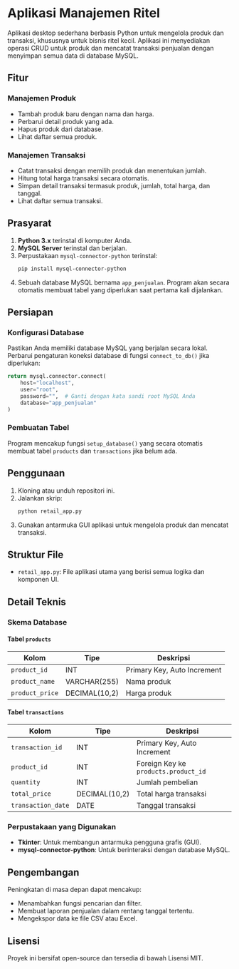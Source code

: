 # Aplikasi Manajemen Ritel

Aplikasi desktop sederhana berbasis Python untuk mengelola produk dan transaksi, khususnya untuk bisnis ritel kecil. Aplikasi ini menyediakan operasi CRUD untuk produk dan mencatat transaksi penjualan dengan menyimpan semua data di database MySQL.

## Fitur

### Manajemen Produk
- Tambah produk baru dengan nama dan harga.
- Perbarui detail produk yang ada.
- Hapus produk dari database.
- Lihat daftar semua produk.

### Manajemen Transaksi
- Catat transaksi dengan memilih produk dan menentukan jumlah.
- Hitung total harga transaksi secara otomatis.
- Simpan detail transaksi termasuk produk, jumlah, total harga, dan tanggal.
- Lihat daftar semua transaksi.

## Prasyarat

1. **Python 3.x** terinstal di komputer Anda.
2. **MySQL Server** terinstal dan berjalan.
3. Perpustakaan `mysql-connector-python` terinstal:
   ```bash
   pip install mysql-connector-python
   ```
4. Sebuah database MySQL bernama `app_penjualan`. Program akan secara otomatis membuat tabel yang diperlukan saat pertama kali dijalankan.

## Persiapan

### Konfigurasi Database
Pastikan Anda memiliki database MySQL yang berjalan secara lokal. Perbarui pengaturan koneksi database di fungsi `connect_to_db()` jika diperlukan:

```python
return mysql.connector.connect(
    host="localhost",
    user="root",
    password="",  # Ganti dengan kata sandi root MySQL Anda
    database="app_penjualan"
)
```

### Pembuatan Tabel
Program mencakup fungsi `setup_database()` yang secara otomatis membuat tabel `products` dan `transactions` jika belum ada.

## Penggunaan

1. Kloning atau unduh repositori ini.
2. Jalankan skrip:
   ```bash
   python retail_app.py
   ```
3. Gunakan antarmuka GUI aplikasi untuk mengelola produk dan mencatat transaksi.

## Struktur File

- `retail_app.py`: File aplikasi utama yang berisi semua logika dan komponen UI.

## Detail Teknis

### Skema Database

#### Tabel `products`
| Kolom          | Tipe          | Deskripsi                |
|----------------|---------------|--------------------------|
| `product_id`   | INT           | Primary Key, Auto Increment |
| `product_name` | VARCHAR(255)  | Nama produk             |
| `product_price`| DECIMAL(10,2) | Harga produk            |

#### Tabel `transactions`
| Kolom             | Tipe          | Deskripsi                          |
|--------------------|---------------|------------------------------------|
| `transaction_id`   | INT           | Primary Key, Auto Increment        |
| `product_id`       | INT           | Foreign Key ke `products.product_id` |
| `quantity`         | INT           | Jumlah pembelian                   |
| `total_price`      | DECIMAL(10,2) | Total harga transaksi              |
| `transaction_date` | DATE          | Tanggal transaksi                  |

### Perpustakaan yang Digunakan

- **Tkinter**: Untuk membangun antarmuka pengguna grafis (GUI).
- **mysql-connector-python**: Untuk berinteraksi dengan database MySQL.

## Pengembangan

Peningkatan di masa depan dapat mencakup:
- Menambahkan fungsi pencarian dan filter.
- Membuat laporan penjualan dalam rentang tanggal tertentu.
- Mengekspor data ke file CSV atau Excel.

## Lisensi

Proyek ini bersifat open-source dan tersedia di bawah Lisensi MIT.